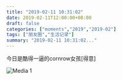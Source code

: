 ```yaml
---
title: "2019-02-11 10:31:02"
date: 2019-02-11T12:00:00+08:00
draft: false
categories: ["moments","2019","2019-02"]
tags: ["朋友圈","生活记录"]
summary: "2019-02-11 10:31:02..."
---
```


今日是酷得一逼的cornrow女孩[得意]

![Media 1](/Moments/photos/2019-02-11/201902111031020.jpg)

